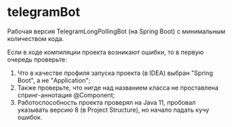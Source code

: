 # telegramBot
Рабочая версия TelegramLongPollingBot (на Spring Boot) с минимальным количеством кода.

Если в ходе компиляции проекта возникают ошибки, то в первую очередь проверьте:
1. Что в качестве профиля запуска проекта (в IDEA) выбран "Spring Boot", а не "Application";
2. Также проверьте, что нигде над названием класса не проставлена спринг-аннотация @Component;
3. Работоспособность проекта проверял на Java 11, пробовал указывать версию 8 (в Project Structure), но начало падать кучу ошибок.
